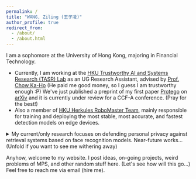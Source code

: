 ```yaml
---
permalink: /
title: "WANG, Ziling (王子凌)"
author_profile: true
redirect_from: 
  - /about/
  - /about.html
---
```


I am a sophomore at the University of Hong Kong, majoring in Financial Technology. 

- Currently, I am working at the [HKU Trustworthy AI and Systems Research (TASR) Lab](https://github.com/HKU-TASR) as an UG Research Assistant, advised by [Prof. Chow Ka-Ho](https://khchow.com) (He paid me good money, so I guess I am trustworthy enough :P) We've just published a preprint of my first paper [Protego](https://github.com/HKU-TASR/Protego) on [arXiv](https://arxiv.org/abs/2508.02034) and it is currently under review for a CCF-A conference. (Pray for the best!)
- Also a member of [HKU Herkules RoboMaster Team](https://github.com/HKUAstar), mainly responsible for training and deploying the most stable, most accurate, and fastest detection models on edge devices.

<details class="fold">
  <summary>My current/only research focuses on defending personal privacy against retrieval systems based on face recognition models. Near-future works... (Unfold if you want to see me withering away)</summary>

  will be about enhancing the real-world readiness of Protego, including enhancing robustness, enabling authenticated AI inference, containing the blast of leakages, etc.

  But I am quite ready to go beyond. In terms of the longer-term plan, I actually aim for explainable AI. The capability of AI models have demonstrated the deep connection between data and knowledge, which are also core ingredients of human intelligence. And EAI's attempt to set up rules and logic for the blackbox of intelligence fascinates me a lot. Of course, there is a lot to learn and I view the field of responsible AI a good starting point.
</details>

Anyhow, welcome to my website. I post ideas, on-going projects, weird problems of MPS, and other random stuff here. (Let's see how will this go...) Feel free to reach me via email (hire me).